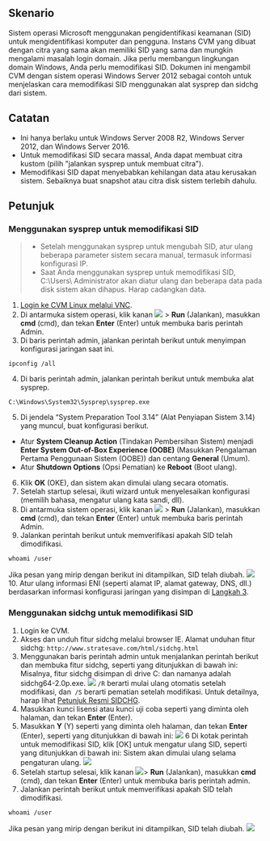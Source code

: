 ## Skenario

Sistem operasi Microsoft menggunakan pengidentifikasi keamanan (SID) untuk mengidentifikasi komputer dan pengguna. Instans CVM yang dibuat dengan citra yang sama akan memiliki SID yang sama dan mungkin mengalami masalah login domain. Jika perlu membangun lingkungan domain Windows, Anda perlu memodifikasi SID.
Dokumen ini mengambil CVM dengan sistem operasi Windows Server 2012 sebagai contoh untuk menjelaskan cara memodifikasi SID menggunakan alat sysprep dan sidchg dari sistem.

## Catatan

- Ini hanya berlaku untuk Windows Server 2008 R2, Windows Server 2012, dan Windows Server 2016.
- Untuk memodifikasi SID secara massal, Anda dapat membuat citra kustom (pilih "jalankan sysprep untuk membuat citra").
- Memodifikasi SID dapat menyebabkan kehilangan data atau kerusakan sistem. Sebaiknya buat snapshot atau citra disk sistem terlebih dahulu.

## Petunjuk

### Menggunakan sysprep untuk memodifikasi SID

> 
> - Setelah menggunakan sysprep untuk mengubah SID, atur ulang beberapa parameter sistem secara manual, termasuk informasi konfigurasi IP.
> - Saat Anda menggunakan sysprep untuk memodifikasi SID, C:\Users\ Administrator akan diatur ulang dan beberapa data pada disk sistem akan dihapus. Harap cadangkan data.
> 
1. [Login ke CVM Linux melalui VNC](https://intl.cloud.tencent.com/document/product/213/32496).
2. Di antarmuka sistem operasi, klik kanan <img src="https://main.qcloudimg.com/raw/87d894e564b7e837d9f478298cf2e292.png" style="margin: 0;"> > **Run** (Jalankan), masukkan **cmd** (cmd), dan tekan **Enter** (Enter) untuk membuka baris perintah Admin.
3. <span id="step_03">Di baris perintah admin, jalankan perintah berikut untuk menyimpan konfigurasi jaringan saat ini.</span>
```
ipconfig /all
```
4. Di baris perintah admin, jalankan perintah berikut untuk membuka alat sysprep.
```
C:\Windows\System32\Sysprep\sysprep.exe
```
5. Di jendela “System Preparation Tool 3.14” (Alat Penyiapan Sistem 3.14) yang muncul, buat konfigurasi berikut.
 - Atur **System Cleanup Action** (Tindakan Pembersihan Sistem) menjadi **Enter System Out-of-Box Experience (OOBE)** (Masukkan Pengalaman Pertama Penggunaan Sistem (OOBE)) dan centang **General** (Umum).
 - Atur **Shutdown Options** (Opsi Pematian) ke **Reboot** (Boot ulang).
6. Klik **OK** (OKE), dan sistem akan dimulai ulang secara otomatis.
7. Setelah startup selesai, ikuti wizard untuk menyelesaikan konfigurasi (memilih bahasa, mengatur ulang kata sandi, dll).
8. Di antarmuka sistem operasi, klik kanan <img src="https://main.qcloudimg.com/raw/87d894e564b7e837d9f478298cf2e292.png" style="margin: 0;"> > **Run** (Jalankan), masukkan **cmd** (cmd), dan tekan **Enter** (Enter) untuk membuka baris perintah Admin.
9. Jalankan perintah berikut untuk memverifikasi apakah SID telah dimodifikasi.
```
whoami /user
```
Jika pesan yang mirip dengan berikut ini ditampilkan, SID telah diubah.
![](https://main.qcloudimg.com/raw/34efb1f4128c753e6c0546f3e8d58678.png)
10. Atur ulang informasi ENI (seperti alamat IP, alamat gateway, DNS, dll.) berdasarkan informasi konfigurasi jaringan yang disimpan di [Langkah 3](#step_03).


### Menggunakan sidchg untuk memodifikasi SID

1. Login ke CVM.
2. Akses dan unduh fitur sidchg melalui browser IE.
Alamat unduhan fitur sidchg: `http://www.stratesave.com/html/sidchg.html`
3. Menggunakan baris perintah admin untuk menjalankan perintah berikut dan membuka fitur sidchg, seperti yang ditunjukkan di bawah ini:
Misalnya, fitur sidchg disimpan di drive C: dan namanya adalah sidchg64-2.0p.exe.
![](https://main.qcloudimg.com/raw/284926ae1eae88228fb009f247b82068.png)
`/R` berarti mulai ulang otomatis setelah modifikasi, dan` /S` berarti pematian setelah modifikasi. Untuk detailnya, harap lihat [Petunjuk Resmi SIDCHG](http://www.stratesave.com/html/sidchg.html).
4. Masukkan kunci lisensi atau kunci uji coba seperti yang diminta oleh halaman, dan tekan **Enter** (Enter).
5. Masukkan **Y** (Y) seperti yang diminta oleh halaman, dan tekan **Enter** (Enter), seperti yang ditunjukkan di bawah ini:
![](https://main.qcloudimg.com/raw/43c19634475517b183402d15fa32e962.png)
6 Di kotak perintah untuk memodifikasi SID, klik [OK] untuk mengatur ulang SID, seperti yang ditunjukkan di bawah ini:
Sistem akan dimulai ulang selama pengaturan ulang.
![](https://main.qcloudimg.com/raw/b59ec21417cc0de1fd7d851fcd8a2a3b.png)
7. Setelah startup selesai, klik kanan <img src = "https://main.qcloudimg.com/raw/87d894e564b7e837d9f478298cf2e292.png" style = "margin: 0;">> **Run** (Jalankan), masukkan **cmd** (cmd), dan tekan **Enter** (Enter) untuk membuka baris perintah admin.
8. Jalankan perintah berikut untuk memverifikasi apakah SID telah dimodifikasi.
```
whoami /user
```
Jika pesan yang mirip dengan berikut ini ditampilkan, SID telah diubah.
![](https://main.qcloudimg.com/raw/34efb1f4128c753e6c0546f3e8d58678.png)
